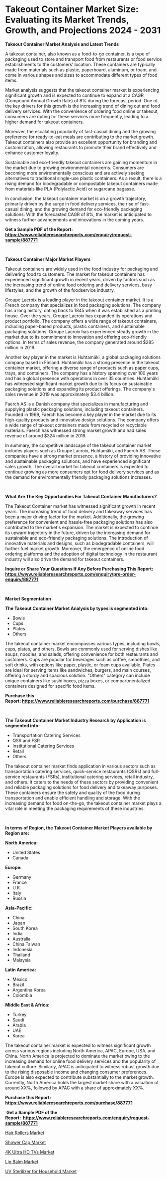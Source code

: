 <p><h1>Takeout Container Market Size: Evaluating its Market Trends, Growth, and Projections 2024 - 2031</h1></p><p><strong>Takeout Container Market Analysis and Latest Trends</strong></p>
<p><p>A takeout container, also known as a food-to-go container, is a type of packaging used to store and transport food from restaurants or food service establishments to the customers' location. These containers are typically made from materials such as plastic, paperboard, aluminum, or foam, and come in various shapes and sizes to accommodate different types of food items.</p><p>Market analysis suggests that the takeout container market is experiencing significant growth and is expected to continue to expand at a CAGR (Compound Annual Growth Rate) of 8% during the forecast period. One of the key drivers for this growth is the increasing trend of dining out and food delivery services. With the convenience of ordering food online or takeout, consumers are opting for these services more frequently, leading to a higher demand for takeout containers.</p><p>Moreover, the escalating popularity of fast-casual dining and the growing preference for ready-to-eat meals are contributing to the market growth. Takeout containers also provide an excellent opportunity for branding and customization, allowing restaurants to promote their brand effectively and enhance customer loyalty.</p><p>Sustainable and eco-friendly takeout containers are gaining momentum in the market due to growing environmental concerns. Consumers are becoming more environmentally conscious and are actively seeking alternatives to traditional single-use plastic containers. As a result, there is a rising demand for biodegradable or compostable takeout containers made from materials like PLA (Polylactic Acid) or sugarcane bagasse.</p><p>In conclusion, the takeout container market is on a growth trajectory, primarily driven by the surge in food delivery services, the rise of fast-casual dining, and the growing demand for eco-friendly packaging solutions. With the forecasted CAGR of 8%, the market is anticipated to witness further advancements and innovations in the coming years.</p></p>
<p><strong>Get a Sample PDF of the Report:&nbsp; <a href="https://www.reliableresearchreports.com/enquiry/request-sample/887771">https://www.reliableresearchreports.com/enquiry/request-sample/887771</a></strong></p>
<p>&nbsp;</p>
<p><strong>Takeout Container Major Market Players</strong></p>
<p><p>Takeout containers are widely used in the food industry for packaging and delivering food to customers. The market for takeout containers has experienced significant growth in recent years, driven by factors such as the increasing trend of online food ordering and delivery services, busy lifestyles, and the growth of the foodservice industry. </p><p>Groupe Lacroix is a leading player in the takeout container market. It is a French company that specializes in food packaging solutions. The company has a long history, dating back to 1845 when it was established as a printing house. Over the years, Groupe Lacroix has expanded its operations and product portfolio. The company offers a wide range of takeout containers, including paper-based products, plastic containers, and sustainable packaging solutions. Groupe Lacroix has experienced steady growth in the market due to its commitment to innovation and offering eco-friendly options. In terms of sales revenue, the company generated around $285 million in 2019.</p><p>Another key player in the market is Huhtamäki, a global packaging solutions company based in Finland. Huhtamäki has a strong presence in the takeout container market, offering a diverse range of products such as paper cups, trays, and containers. The company has a history spanning over 100 years and has a global presence with operations in over 35 countries. Huhtamäki has witnessed significant market growth due to its focus on sustainable packaging solutions and expanding its product offerings. The company's sales revenue in 2019 was approximately $3.4 billion.</p><p>Faerch AS is a Danish company that specializes in manufacturing and supplying plastic packaging solutions, including takeout containers. Founded in 1969, Faerch has become a key player in the market due to its high-quality products and innovative design solutions. The company offers a wide range of takeout containers made from recycled or recyclable materials. Faerch has witnessed strong market growth and had sales revenue of around $324 million in 2019.</p><p>In summary, the competitive landscape of the takeout container market includes players such as Groupe Lacroix, Huhtamäki, and Faerch AS. These companies have a strong market presence, a history of providing innovative and sustainable packaging solutions, and have experienced significant sales growth. The overall market for takeout containers is expected to continue growing as more consumers opt for food delivery services and as the demand for environmentally friendly packaging solutions increases.</p></p>
<p>&nbsp;</p>
<p><strong>What Are The Key Opportunities For Takeout Container Manufacturers?</strong></p>
<p><p>The Takeout Container market has witnessed significant growth in recent years. The increasing trend of food delivery and takeaway services has been a major driving factor for the market. Additionally, the growing preference for convenient and hassle-free packaging solutions has also contributed to the market's expansion. The market is expected to continue its upward trajectory in the future, driven by the increasing demand for sustainable and eco-friendly packaging solutions. The introduction of innovative materials and designs, such as biodegradable containers, will further fuel market growth. Moreover, the emergence of online food ordering platforms and the adoption of digital technology in the restaurant industry will also drive the demand for takeout containers.</p></p>
<p><strong>Inquire or Share Your Questions If Any Before Purchasing This Report: <a href="https://www.reliableresearchreports.com/enquiry/pre-order-enquiry/887771">https://www.reliableresearchreports.com/enquiry/pre-order-enquiry/887771</a></strong></p>
<p>&nbsp;</p>
<p><strong>Market Segmentation</strong></p>
<p><strong>The Takeout Container Market Analysis by types is segmented into:</strong></p>
<p><ul><li>Bowls</li><li>Cups</li><li>Plates</li><li>Others</li></ul></p>
<p><p>The takeout container market encompasses various types, including bowls, cups, plates, and others. Bowls are commonly used for serving dishes like soups, noodles, and salads, offering convenience for both restaurants and customers. Cups are popular for beverages such as coffee, smoothies, and soft drinks, with options like paper, plastic, or foam cups available. Plates are ideal for serving items like sandwiches, burgers, and main courses, offering a sturdy and spacious solution. "Others" category can include unique containers like sushi boxes, pizza boxes, or compartmentalized containers designed for specific food items.</p></p>
<p><strong>Purchase this Report:&nbsp;<a href="https://www.reliableresearchreports.com/purchase/887771">https://www.reliableresearchreports.com/purchase/887771</a></strong></p>
<p>&nbsp;</p>
<p><strong>The Takeout Container Market Industry Research by Application is segmented into:</strong></p>
<p><ul><li>Transportation Catering Services</li><li>QSR and FSR</li><li>Institutional Catering Services</li><li>Retail</li><li>Others</li></ul></p>
<p><p>The takeout container market finds application in various sectors such as transportation catering services, quick-service restaurants (QSRs) and full-service restaurants (FSRs), institutional catering services, retail industry, and others. It caters to the needs of these sectors by providing convenient and reliable packaging solutions for food delivery and takeaway purposes. These containers ensure the safety and quality of the food during transportation and enable efficient handling and storage. With the increasing demand for food on-the-go, the takeout container market plays a vital role in meeting the packaging requirements of these industries.</p></p>
<p>&nbsp;</p>
<p><strong>In terms of Region, the Takeout Container Market Players available by Region are:</strong></p>
<p>
    <p> <strong> North America: </strong>
        <ul>
            <li>United States</li>
            <li>Canada</li>
        </ul>
        </p> 
    <p> <strong> Europe: </strong>
        <ul>
            <li>Germany</li>
            <li>France</li>
            <li>U.K.</li>
            <li>Italy</li>
            <li>Russia</li>
        </ul>
        </p> 
    <p> <strong> Asia-Pacific: </strong>
        <ul>
            <li>China</li>
            <li>Japan</li>
            <li>South Korea</li>
            <li>India</li>
            <li>Australia</li>
            <li>China Taiwan</li>
            <li>Indonesia</li>
            <li>Thailand</li>
            <li>Malaysia</li>
        </ul>
        </p> 
    <p> <strong> Latin America: </strong>
        <ul>
            <li>Mexico</li>
            <li>Brazil</li>
            <li>Argentina Korea</li>
            <li>Colombia</li>
        </ul>
        </p> 
    <p> <strong> Middle East & Africa: </strong>
        <ul>
            <li>Turkey</li>
            <li>Saudi</li>
            <li>Arabia</li>
            <li>UAE</li>
            <li>Korea</li>
        </ul>
    </p>
    </p>
<p><p>The takeout container market is expected to witness significant growth across various regions including North America, APAC, Europe, USA, and China. North America is projected to dominate the market owing to the increasing demand for online food delivery services and the popularity of takeout culture. Similarly, APAC is anticipated to witness robust growth due to the rising disposable income and changing consumer preferences. Europe is also expected to contribute substantially to the market growth. Currently, North America holds the largest market share with a valuation of around XX%, followed by APAC with a share of approximately XX%.</p></p>
<p><strong>Purchase this Report: <a href="https://www.reliableresearchreports.com/purchase/887771">https://www.reliableresearchreports.com/purchase/887771</a></strong></p>
<p>&nbsp;<strong>Get a Sample PDF of the Report:&nbsp;&nbsp;<a href="https://www.reliableresearchreports.com/enquiry/request-sample/887771">https://www.reliableresearchreports.com/enquiry/request-sample/887771</a></strong></p>
<p><strong></strong></p>
<p><p><a href="https://github.com/irfadac/Market-Research-Report-List-1/blob/main/hair-rollers-market.md">Hair Rollers Market</a></p><p><a href="https://github.com/indrystar/Market-Research-Report-List-1/blob/main/shower-cap-market.md">Shower Cap Market</a></p><p><a href="https://github.com/elizabethdagraca/Market-Research-Report-List-1/blob/main/4k-ultra-hd-tvs-market.md">4K Ultra HD TVs Market</a></p><p><a href="https://github.com/juniordelafrance/Market-Research-Report-List-1/blob/main/lip-balm-market.md">Lip Balm Market</a></p><p><a href="https://github.com/yoshih12/Market-Research-Report-List-1/blob/main/uv-sterilizer-for-household-market.md">UV Sterilizer for Household Market</a></p></p>